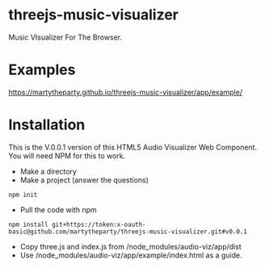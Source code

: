 # threejs-music-visualizer
Music VIsualizer For The Browser.

# Examples

https://martytheparty.github.io/threejs-music-visualizer/app/example/

# Installation
This is the V.0.0.1 version of this HTML5 Audio Visualizer Web Component.  You will need NPM for this to work.

* Make a directory
* Make a project (answer the questions)
```Command Line
npm init
```
* Pull the code with npm
```Command Line
npm install git+https://token:x-oauth-basic@github.com/martytheparty/threejs-music-visualizer.git#v0.0.1
```
* Copy three.js and index.js from /node_modules/audio-viz/app/dist
* Use /node_modules/audio-viz/app/example/index.html as a guide.
